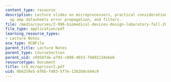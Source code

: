 ```yaml
---
content_type: resource
description: Lecture slides on microprocessors, practical considerations, reading
  op amp datasheets error propagation, and filters.
file: /media/courses/2-996-biomedical-devices-design-laboratory-fall-2007/0b6259e5bf6bf4835f7e13b2b0c644c9_lc6_mcroprcsor2.pdf
file_type: application/pdf
learning_resource_types:
- Lecture Notes
ocw_type: OCWFile
parent_title: Lecture Notes
parent_type: CourseSection
parent_uid: c6958fde-a793-c080-4033-7b892134ebe6
resourcetype: Document
title: lc6_mcroprcsor2.pdf
uid: 0b6259e5-bf6b-f483-5f7e-13b2b0c644c9
---
```

